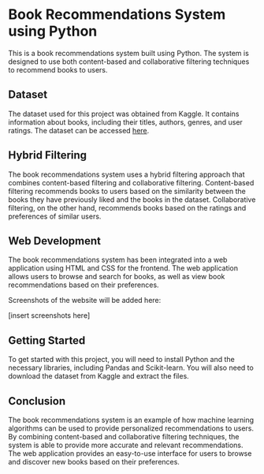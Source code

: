 # Book Recommendations System using Python

This is a book recommendations system built using Python. The system is designed to use both content-based and collaborative filtering techniques to recommend books to users. 

## Dataset

The dataset used for this project was obtained from Kaggle. It contains information about books, including their titles, authors, genres, and user ratings. The dataset can be accessed [here](https://www.kaggle.com/zygmunt/goodbooks-10k).

## Hybrid Filtering

The book recommendations system uses a hybrid filtering approach that combines content-based filtering and collaborative filtering. Content-based filtering recommends books to users based on the similarity between the books they have previously liked and the books in the dataset. Collaborative filtering, on the other hand, recommends books based on the ratings and preferences of similar users.

## Web Development

The book recommendations system has been integrated into a web application using HTML and CSS for the frontend. The web application allows users to browse and search for books, as well as view book recommendations based on their preferences. 

Screenshots of the website will be added here:

[insert screenshots here]

## Getting Started

To get started with this project, you will need to install Python and the necessary libraries, including Pandas and Scikit-learn. You will also need to download the dataset from Kaggle and extract the files.

## Conclusion

The book recommendations system is an example of how machine learning algorithms can be used to provide personalized recommendations to users. By combining content-based and collaborative filtering techniques, the system is able to provide more accurate and relevant recommendations. The web application provides an easy-to-use interface for users to browse and discover new books based on their preferences.
